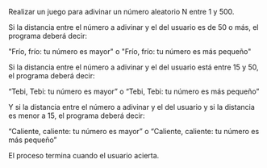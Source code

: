 Realizar un juego para adivinar un número aleatorio N entre 1 y 500.

Si la distancia entre el número a adivinar y el del usuario es de 50 o más, el programa deberá decir:

"Frío, frío: tu número es mayor" o "Frío, frío: tu número es más pequeño"



Si la distancia entre el número a adivinar y el del usuario está entre 15 y 50, el programa deberá decir:

“Tebi, Tebi: tu número es mayor” o “Tebi, Tebi: tu número es más pequeño”



Y si la distancia entre el número a adivinar y el del usuario y si la distancia es menor a 15, el programa deberá decir:

“Caliente, caliente: tu número es mayor” o “Caliente, caliente: tu número es más pequeño”



El proceso termina cuando el usuario acierta.